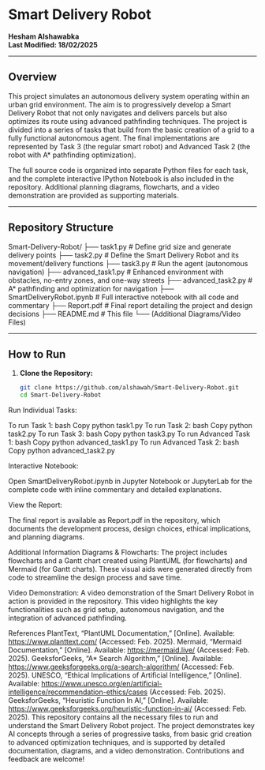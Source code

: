 # Smart Delivery Robot

**Hesham Alshawabka**   
**Last Modified: 18/02/2025**

---

## Overview

This project simulates an autonomous delivery system operating within an urban grid environment. The aim is to progressively develop a Smart Delivery Robot that not only navigates and delivers parcels but also optimizes its route using advanced pathfinding techniques. The project is divided into a series of tasks that build from the basic creation of a grid to a fully functional autonomous agent. The final implementations are represented by Task 3 (the regular smart robot) and Advanced Task 2 (the robot with A* pathfinding optimization).

The full source code is organized into separate Python files for each task, and the complete interactive IPython Notebook is also included in the repository. Additional planning diagrams, flowcharts, and a video demonstration are provided as supporting materials.

---

## Repository Structure


Smart-Delivery-Robot/ ├── task1.py # Define grid size and generate delivery points ├── task2.py # Define the Smart Delivery Robot and its movement/delivery functions ├── task3.py # Run the agent (autonomous navigation) ├── advanced_task1.py # Enhanced environment with obstacles, no-entry zones, and one-way streets ├── advanced_task2.py # A* pathfinding and optimization for navigation ├── SmartDeliveryRobot.ipynb # Full interactive notebook with all code and commentary ├── Report.pdf # Final report detailing the project and design decisions ├── README.md # This file └── (Additional Diagrams/Video Files)


---

## How to Run

1. **Clone the Repository:**

   ```bash
   git clone https://github.com/alshawah/Smart-Delivery-Robot.git
   cd Smart-Delivery-Robot

Run Individual Tasks:

To run Task 1:
bash
Copy
python task1.py
To run Task 2:
bash
Copy
python task2.py
To run Task 3:
bash
Copy
python task3.py
To run Advanced Task 1:
bash
Copy
python advanced_task1.py
To run Advanced Task 2:
bash
Copy
python advanced_task2.py

Interactive Notebook:

Open SmartDeliveryRobot.ipynb in Jupyter Notebook or JupyterLab for the complete code with inline commentary and detailed explanations.

View the Report:

The final report is available as Report.pdf in the repository, which documents the development process, design choices, ethical implications, and planning diagrams.

Additional Information
Diagrams & Flowcharts:
The project includes flowcharts and a Gantt chart created using PlantUML (for flowcharts) and Mermaid (for Gantt charts). These visual aids were generated directly from code to streamline the design process and save time.

Video Demonstration:
A video demonstration of the Smart Delivery Robot in action is provided in the repository. This video highlights the key functionalities such as grid setup, autonomous navigation, and the integration of advanced pathfinding.

References
PlantText, “PlantUML Documentation,” [Online]. Available: https://www.planttext.com/ (Accessed: Feb. 2025).
Mermaid, “Mermaid Documentation,” [Online]. Available: https://mermaid.live/ (Accessed: Feb. 2025).
GeeksforGeeks, “A* Search Algorithm,” [Online]. Available: https://www.geeksforgeeks.org/a-search-algorithm/ (Accessed: Feb. 2025).
UNESCO, “Ethical Implications of Artificial Intelligence,” [Online]. Available: https://www.unesco.org/en/artificial-intelligence/recommendation-ethics/cases (Accessed: Feb. 2025).
GeeksforGeeks, “Heuristic Function In AI,” [Online]. Available: https://www.geeksforgeeks.org/heuristic-function-in-ai/ (Accessed: Feb. 2025).
This repository contains all the necessary files to run and understand the Smart Delivery Robot project. The project demonstrates key AI concepts through a series of progressive tasks, from basic grid creation to advanced optimization techniques, and is supported by detailed documentation, diagrams, and a video demonstration. Contributions and feedback are welcome!

